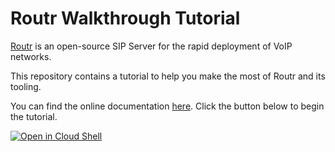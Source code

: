 # Routr Walkthrough Tutorial

[Routr](https://github.com/fonoster/routr) is an open-source SIP Server for the rapid deployment of VoIP networks.

This repository contains a tutorial to help you make the most of Routr and its tooling.

You can find the online documentation [here](https://routr.io/docs/introduction/overview). Click the button below to begin the tutorial.

[![Open in Cloud Shell](https://www.gstatic.com/cloudssh/images/open-btn.svg)](https://console.cloud.google.com/cloudshell/open?git_repo=https://github.com/fonoster/routr-walkthrough-tutorial&tutorial=tutorial.md)
